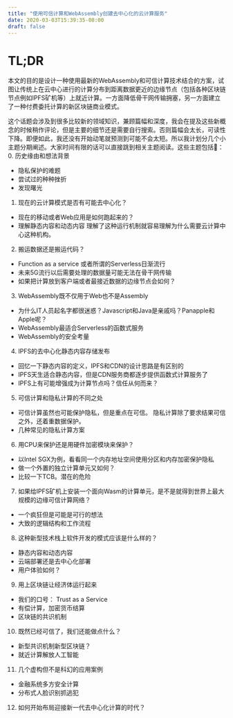 ```yaml
---
title: "使用可信计算和WebAssembly创建去中心化的云计算服务"
date: 2020-03-03T15:39:35-08:00
draft: false
---
```


# TL;DR

本文的目的是设计一种使用最新的WebAssembly和可信计算技术结合的方案，试图让传统上在云中心进行的计算分布到距离数据更近的边缘节点（包括各种区块链节点例如IPFS矿机等）上就近计算。一方面降低骨干网传输拥塞，另一方面建立了一种付费委托计算的新区块链商业模式。

这个话题会涉及到很多比较新的领域知识，兼顾篇幅和深度，我会在提及这些新概念的时候稍作评论，但是主要的细节还是需要自行搜索。否则篇幅会太长，可读性下降。即便如此，我还没有开始动笔就预测到可能不会太短。所以我计划分几个小主题分期阐述。大家时间有限的话可以直接跳到相关主题阅读。这些主题包括：
0. 历史缘由和想法背景
- 隐私保护的难题
- 尝试过的种种挫折
- 发现曙光

1. 现在的云计算模式是否有可能去中心化？
- 现在的移动或者Web应用是如何跑起来的？
- 理解静态内容和动态内容
理解了这种运行机制就容易理解为什么需要云计算中心这种机构。

2. 搬运数据还是搬运代码？
- Function as a service 或者所谓的Serverless日渐流行
- 未来5G流行以后需要处理的数据量可能无法在骨干网传输
- 如果把计算放到客户端或者最接近数据的边缘节点会如何？

3. WebAssembly既不仅用于Web也不是Assembly
- 为什么IT人员起名字都很迷惑？Javascript和Java是亲戚吗？Panapple和Apple呢？
- WebAssembly最适合Serverless的函数式服务
- WebAssembly的安全考量

4. IPFS的去中心化静态内容存储发布
- 回忆一下静态内容的定义，IPFS和CDN的设计思路是有区别的 
- IPFS天生适合静态内容，但是CDN服务商都逐步提供函数式计算服务了
- IPFS上有可能增强成为计算节点吗？信任从何而来？

5. 可信计算和隐私计算的不同之处
- 可信计算虽然也可能保护隐私，但是重点在可信。 隐私计算除了要求结果可信之外，还着重数据保护。
- 几种常见的隐私计算方案

6. 用CPU来保护还是用硬件加密模块来保护？
- 以Intel SGX为例，看看同一个内存地址空间使用分区和内存加密保护隐私
- 做一个外置的独立计算单元又如何？
- 比较一下TCB。潜在的危险

7. 如果给IPFS矿机上安装一个面向Wasm的计算单元，是不是就得到世界上最大规模的边缘可信计算网络？
- 一个疯狂但是可能是可行的想法
- 大致的逻辑结构和工作流程
8. 这种新型技术栈上软件开发的模式应该是什么样的？
- 静态内容和动态内容
- 云端部署还是去中心化部署
- 用户体验如何？
9. 用上区块链让经济体运行起来
- 我们的口号： Trust as a Service 
- 有偿计算，加密货币结算
- 区块链的共识机制

10. 既然已经可信了，我们还能做点什么？
- 新型共识机制新型区块链？
- 就近计算解放人工智能
11. 几个虚构但不是科幻的应用案例
- 金融系统多方安全计算
- 分布式人脸识别抓逃犯
12. 如何开始布局迎接新一代去中心化计算的时代？

